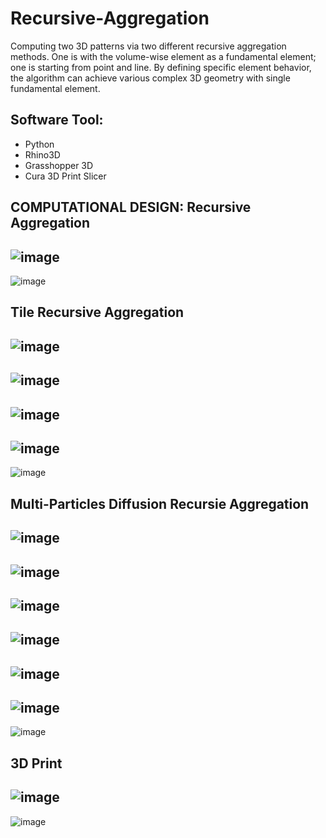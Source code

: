 # Recursive-Aggregation
Computing two 3D patterns via two different recursive aggregation methods. One is with the volume-wise element as a fundamental element; one is starting from point and line. By defining specific element behavior, the algorithm can achieve various complex 3D geometry with single fundamental element.


## Software Tool: 
- Python
- Rhino3D
- Grasshopper 3D
- Cura 3D Print Slicer





## COMPUTATIONAL DESIGN: Recursive Aggregation

![image](https://user-images.githubusercontent.com/65818525/130496219-abc9461e-e86b-46da-ab9d-8c3d118180e0.png)
---
![image](https://user-images.githubusercontent.com/65818525/130496373-1b0b808c-cfd4-4692-ae41-cd8cbf09c5c1.png)
## Tile Recursive Aggregation
![image](https://user-images.githubusercontent.com/65818525/130497068-5aef1a8d-13cc-449b-94b6-a7c3717fc127.png)
---
![image](https://user-images.githubusercontent.com/65818525/130497203-571d1fc0-4afa-4034-bf25-21839cbe9850.png)
---
![image](https://user-images.githubusercontent.com/65818525/130497272-dbeaaceb-00a3-41d2-9eed-6cc788106a5a.png)
---
![image](https://user-images.githubusercontent.com/65818525/130496294-b49af5d2-acbb-4631-a718-e673eccdd446.png)
---
![image](https://user-images.githubusercontent.com/65818525/130496477-9dc1f3df-0ddb-4c8d-8a3f-d4ef20dac2ec.png)

## Multi-Particles Diffusion Recursie Aggregation
![image](https://user-images.githubusercontent.com/65818525/130496519-ff52d517-392f-4e79-bc46-bd62c57ce637.png)
---
![image](https://user-images.githubusercontent.com/65818525/130496640-642603c9-4feb-42a2-88c5-2fd6dc8238c6.png)
---
![image](https://user-images.githubusercontent.com/65818525/130496736-26c5aa2c-e0cb-4a5f-8758-4ab5154c9b4e.png)
---
![image](https://user-images.githubusercontent.com/65818525/130496799-c5acfde6-9574-42d8-9622-24674fdf7892.png)
---
![image](https://user-images.githubusercontent.com/65818525/130496839-54b17d6a-8fbe-4984-a805-1695dba89738.png)
---
![image](https://user-images.githubusercontent.com/65818525/130496956-b56994e6-720f-45d6-83d6-47dcca0dceb4.png)
---
![image](https://user-images.githubusercontent.com/65818525/130496893-20dc05c1-8d7c-4da8-b796-9b162f661e40.png)

## 3D Print 
![image](https://user-images.githubusercontent.com/65818525/130499308-34718a2c-671f-46dd-bcfa-4cb0a7af4096.png)
---
![image](https://user-images.githubusercontent.com/65818525/130499331-78a6e4bd-a0b6-4b55-a8b6-5ee397f61395.png)

